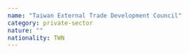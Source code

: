 ```yaml
---
name: "Taiwan External Trade Development Council"
category: private-sector
nature: ""
nationality: TWN
---
```


